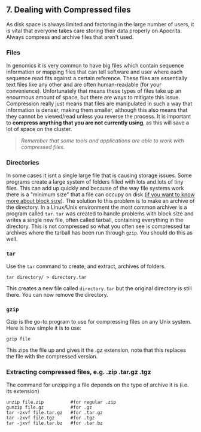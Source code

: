 ## 7. Dealing with Compressed files
As disk space is always limited and factoring in the large number of users, it is vital that everyone takes care storing their data properly on Apocrita. Always compress and archive files that aren't used.

### Files
In genomics it is very common to have big files which contain sequence information or mapping files that can tell software and user where each sequence read fits against a certain reference. These files are essentially text files like any other and are often human-readable (for your convenience). Unfortunately that means these types of files take up an enourmous amount of space, but there are ways to mitigate this issue. Compression really just means that files are manipulated in such a way that information is denser, making them smaller, although this also means that they cannot be viewed/read unless you reverse the process. It is important to **compress anything that you are not currently using**, as this will save a lot of space on the cluster. 

>*Remember that some tools and applications are able to work with compressed files.*

### Directories
In some cases it isnt a single large file that is causing storage issues. Some programs create a large system of folders filled with lots and lots of tiny files. This can add up quickly and because of the way file systems work there is a "minimum size" that a file can occupy on disk ([if you want to know more about block size](http://lmgtfy.com/?q=block+size+and+min+file+size)). The solution to this problem is to make an archive of the directory. In a Linux/Unix environment the most common archiver is a program called `tar`. `tar` was created to handle problems with block size and writes a single new file, often called tarball, containing everything in the directory. This is not compressed so what you often see is compressed tar archives where the tarball has been run through `gzip`. You should do this as well.

### `tar`
Use the `tar` command to create, and extract, archives of folders. 

`tar directory/ > directory.tar`

This creates a new file called `directory.tar` but the original directory is still there. You can now remove the directory.

### `gzip`
Gzip is the go-to program to use for compressing files on any Unix system. Here is how simple it is to use:

`gzip file`

This zips the file up and gives it the .gz extension, note that this replaces the file with the compressed version.

### Extracting compressed files, e.g. .zip  .tar.gz  .tgz
The command for unzipping a file depends on the type of archive it is (i.e. its extension)

```
unzip file.zip          #for regular .zip
gunzip file.gz          #for .gz
tar -zxvf file.tar.gz   #for .tar.gz
tar -zxvf file.tgz      #for .tgz
tar -jxvf file.tar.bz   #for .tar.bz
```    

